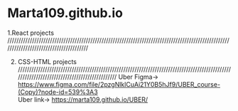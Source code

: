 # Marta109.github.io

1.React projects ///////////////////////////////////////////////////////////////////////////////////////////////////////////////////////////////////////

2. CSS-HTML projects ///////////////////////////////////////////////////////////////////////////////////////////////////////////////////////////////////////////
Uber Figma-> https://www.figma.com/file/2pzgNlklCuAi21Y0B5hJf9/UBER_course-(Copy)?node-id=539%3A3                    
Uber link->  https://marta109.github.io/UBER/

